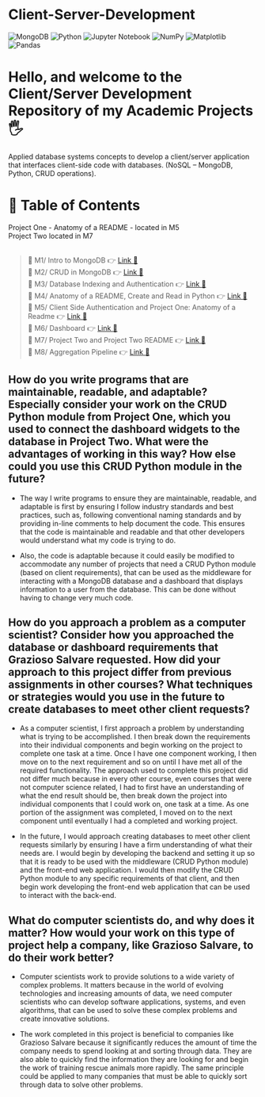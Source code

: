 # Client-Server-Development

![MongoDB](https://img.shields.io/badge/MongoDB-%234ea94b.svg?style=for-the-badge&logo=mongodb&logoColor=white)
![Python](https://img.shields.io/badge/python-3670A0?style=for-the-badge&logo=python&logoColor=ffdd54)
![Jupyter Notebook](https://img.shields.io/badge/jupyter-%23FA0F00.svg?style=for-the-badge&logo=jupyter&logoColor=white)
![NumPy](https://img.shields.io/badge/numpy-%23013243.svg?style=for-the-badge&logo=numpy&logoColor=white)
![Matplotlib](https://img.shields.io/badge/Matplotlib-%23ffffff.svg?style=for-the-badge&logo=Matplotlib&logoColor=black)
![Pandas](https://img.shields.io/badge/pandas-%23150458.svg?style=for-the-badge&logo=pandas&logoColor=white)

# Hello, and welcome to the Client/Server Development Repository of my Academic Projects🖐️

Applied database systems concepts to develop a client/server application that interfaces client-side code with databases. (NoSQL – MongoDB, Python, CRUD operations).

# 📖 Table of Contents

Project One - Anatomy of a README - located in M5 <br>
Project Two located in M7<br><br>

> 📌 M1/ Intro to MongoDB 👉 [Link 🔗](https://www.github.com/JustinStarrSNHU/Client-Server-Development/tree/main/M1)<br>
📌 M2/ CRUD in MongoDB 👉 [Link 🔗](https://www.github.com/JustinStarrSNHU/Client-Server-Development/tree/main/M2)<br>
📌 M3/ Database Indexing and Authentication 👉 [Link 🔗](https://www.github.com/JustinStarrSNHU/Client-Server-Development/tree/main/M3)<br>
📌 M4/ Anatomy of a README, Create and Read in Python 👉 [Link 🔗](https://www.github.com/JustinStarrSNHU/Client-Server-Development/tree/main/M4)<br>
📌 M5/ Client Side Authentication and Project One: Anatomy of a Readme 👉 [Link 🔗](https://www.github.com/JustinStarrSNHU/Client-Server-Development/tree/main/M5)<br>
📌 M6/ Dashboard 👉 [Link 🔗](https://www.github.com/JustinStarrSNHU/Client-Server-Development/tree/main/M6)<br>
📌 M7/ Project Two and Project Two README 👉 [Link 🔗](https://www.github.com/JustinStarrSNHU/Client-Server-Development/tree/main/M7)<br>
📌 M8/ Aggregation Pipeline 👉 [Link 🔗](https://www.github.com/JustinStarrSNHU/Client-Server-Development/tree/main/M8)<br>

## How do you write programs that are maintainable, readable, and adaptable? Especially consider your work on the CRUD Python module from Project One, which you used to connect the dashboard widgets to the database in Project Two. What were the advantages of working in this way? How else could you use this CRUD Python module in the future?

- The way I write programs to ensure they are maintainable, readable, and adaptable is first by ensuring I follow industry standards and best practices, such as, following conventional naming standards and by providing in-line comments to help document the code. This ensures that the code is maintainable and readable and that other developers would understand what my code is trying to do.
  
- Also, the code is adaptable because it could easily be modified to accommodate any number of projects that need a CRUD Python module (based on client requirements), that can be used as the middleware for interacting with a MongoDB database and a dashboard that displays information to a user from the database. This can be done without having to change very much code.

## How do you approach a problem as a computer scientist? Consider how you approached the database or dashboard requirements that Grazioso Salvare requested. How did your approach to this project differ from previous assignments in other courses? What techniques or strategies would you use in the future to create databases to meet other client requests?

- As a computer scientist, I first approach a problem by understanding what is trying to be accomplished. I then break down the requirements into their individual components and begin working on the project to complete one task at a time. Once I have one component working, I then move on to the next requirement and so on until I have met all of the required functionality. The approach used to complete this project did not differ much because in every other course, even courses that were not computer science related, I had to first have an understanding of what the end result should be, then break down the project into individual components that I could work on, one task at a time. As one portion of the assignment was completed, I moved on to the next component until eventually I had a completed and working project.

- In the future, I would approach creating databases to meet other client requests similarly by ensuring I have a firm understanding of what their needs are. I would begin by developing the backend and setting it up so that it is ready to be used with the middleware (CRUD Python module) and the front-end web application. I would then modify the CRUD Python module to any specific requirements of that client, and then begin work developing the front-end web application that can be used to interact with the back-end.

## What do computer scientists do, and why does it matter? How would your work on this type of project help a company, like Grazioso Salvare, to do their work better?

- Computer scientists work to provide solutions to a wide variety of complex problems. It matters because in the world of evolving technologies and increasing amounts of data, we need computer scientists who can develop software applications, systems, and even algorithms, that can be used to solve these complex problems and create innovative solutions.
  
- The work completed in this project is beneficial to companies like Grazioso Salvare because it significantly reduces the amount of time the company needs to spend looking at and sorting through data. They are also able to quickly find the information they are looking for and begin the work of training rescue animals more rapidly. The same principle could be applied to many companies that must be able to quickly sort through data to solve other problems.   
